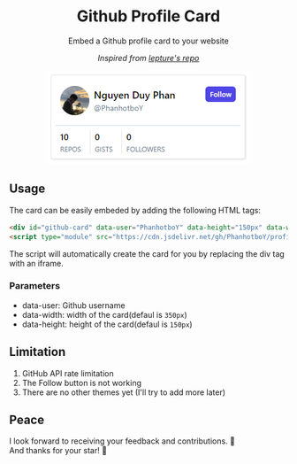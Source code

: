 <h1 align='center'>Github Profile Card</h1>

<p align='center'>Embed a Github profile card to your website</p>

<p align='center'>
        <i>Inspired from <a href='https://github.com/lepture/github-cards'>lepture's repo</a></i>
</p>

<p align='center'>
        <img src='./assets//sample-card.png' alt='Sample card' />
</p>

## Usage

The card can be easily embeded by adding the following HTML tags:

```HTML
<div id="github-card" data-user="PhanhotboY" data-height="150px" data-width="350px"></div>
<script type="module" src="https://cdn.jsdelivr.net/gh/PhanhotboY/profile-card@1.0.1/jsdelivr/widget.js"></script>
```

The script will automatically create the card for you by replacing the div tag with an iframe.

### Parameters

- data-user: Github username
- data-width: width of the card(defaul is `350px`)
- data-height: height of the card(defaul is `150px`)

## Limitation

1. GitHub API rate limitation
2. The Follow button is not working
3. There are no other themes yet (I'll try to add more later)

## Peace

I look forward to receiving your feedback and contributions. 🙌\
And thanks for your star! 🤞
